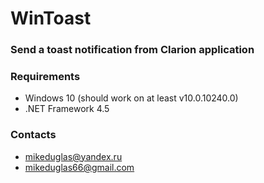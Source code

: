 # WinToast

### Send a toast notification from Clarion application 

### Requirements
- Windows 10 (should work on at least v10.0.10240.0)
- .NET Framework 4.5

### Contacts
- <mikeduglas@yandex.ru>
- <mikeduglas66@gmail.com>
